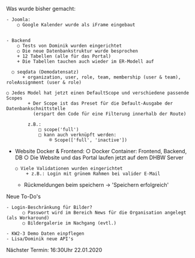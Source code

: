 Was wurde bisher gemacht:

	- Joomla:
		○ Google Kalender wurde als iFrame eingebaut


	- Backend
		○ Tests von Dominik wurden eingerichtet
		○ Die neue Datenbankstruktur wurde besprochen
	    + 12 Tabellen (alle für das Portal)
    	+ Die Tabellen tauchen auch wieder im ER-Modell auf
	
	  ○ seqdata (Demodatensatz)
		  + organization, user, role, team, membership (user & team), roleAssignment (user & role)
	
    ○ Jedes Model hat jetzt einen DefaultScope und verschiedene passende Scopes
			+ Der Scope ist das Preset für die Default-Ausgabe der Datenbankschnittstelle
			  (erspart den Code für eine Filterung innerhalb der Route)
			
			z.B.: 
				□ scope('full')
				□ kann auch verknüpft werden:
					® Scope(['full', 'inactive'])

  - Website Docker & Frontend:
		○ Docker Container: Frontend, Backend, DB
		○ Die Website und das Portal laufen jetzt auf dem DHBW Server
	
		○ Viele Validationen wurden eingerichtet
			+ z.B.: Login mit grünem Rahmen bei valider E-Mail
      + Rückmeldungen beim speichern -> 'Speichern erfolgreich'



Neue To-Do's

	- Login-Beschränkung für Bilder?
		  ○ Passwort wird im Bereich News für die Organisation angelegt (als Workaround)
		  ○ Bildergalerie im Nachgang (evtl.)
	
	- KW2-3 Demo Daten einpflegen
	- Lisa/Dominik neue API's

Nächster Termin:
16:30Uhr 22.01.2020

